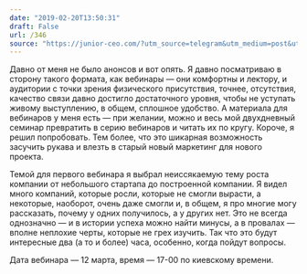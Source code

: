 ```yaml
---
date: "2019-02-20T13:50:31"
draft: False
url: /346
source: "https://junior-ceo.com/?utm_source=telegram&utm_medium=post&utm_campaign=corpculture-webinar"
---
```


Давно от меня не было анонсов и вот опять. Я давно посматриваю в сторону такого формата, как вебинары — они комфортны и лектору, и аудитории с точки зрения физического присутствия, точнее, отсутствия, качество связи давно достигло достаточного уровня, чтобы не уступать живому выступлению, в общем, сплошное удобство. А материала для вебинаров у меня есть — при желании, можно и весь мой двухдневный семинар превратить в серию вебинаров и читать их по кругу. Короче, я решил попробовать. Тем более, что это шикарная возможность засучить рукава и влезть в старый новый маркетинг для нового проекта.

Темой для первого вебинара я выбрал неиссякаемую тему роста компании от небольшого стартапа до построенной компании. Я видел много компаний, которые росли, которые не смогли вырасти, а некоторые, наоборот, очень даже смогли и, в общем, я про многие могу рассказать, почему у одних получилось, а у других нет. Это не всегда однозначно — и в истории успеха можно найти минусы, а в провалах — вполне неплохие черты, которые не грех изучить. Так что это будут интересные два (а то и более) часа, особенно, когда пойдут вопросы.

Дата вебинара — 12 марта, время — 17-00 по киевскому времени.
